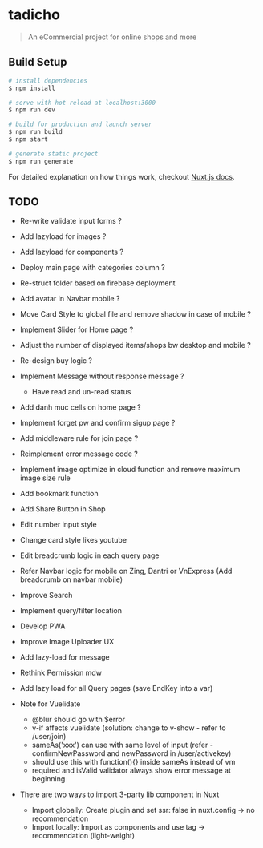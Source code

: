# tadicho

> An eCommercial project for online shops and more

## Build Setup

``` bash
# install dependencies
$ npm install

# serve with hot reload at localhost:3000
$ npm run dev

# build for production and launch server
$ npm run build
$ npm start

# generate static project
$ npm run generate
```

For detailed explanation on how things work, checkout [Nuxt.js docs](https://nuxtjs.org).

## TODO

* Re-write validate input forms ?
* Add lazyload for images ?
* Add lazyload for components ?
* Deploy main page with categories column ?
* Re-struct folder based on firebase deployment
* Add avatar in Navbar mobile ?
* Move Card Style to global file and remove shadow in case of mobile ?
* Implement Slider for Home page ?
* Adjust the number of displayed items/shops bw desktop and mobile ?
* Re-design buy logic ?
* Implement Message without response message ?
  * Have read and un-read status
* Add danh muc cells on home page ?
* Implement forget pw and confirm sigup page ?
* Add middleware rule for join page ?
* Reimplement error message code ?

* Implement image optimize in cloud function and remove maximum image size rule
* Add bookmark function
* Add Share Button in Shop
* Edit number input style
* Change card style likes youtube
* Edit breadcrumb logic in each query page
* Refer Navbar logic for mobile on Zing, Dantri or VnExpress (Add breadcrumb on navbar mobile)
* Improve Search
* Implement query/filter location
* Develop PWA
* Improve Image Uploader UX
* Add lazy-load for message
* Rethink Permission mdw
* Add lazy load for all Query pages (save EndKey into a var)

* Note for Vuelidate
  * @blur should go with $error
  * v-if affects vuelidate (solution: change to v-show - refer to /user/join)
  * sameAs('xxx') can use with same level of input (refer - confirmNewPassword and newPassword in /user/activekey)
  * should use this with function(){} inside sameAs instead of vm
  * required and isValid validator always show error message at beginning

* There are two ways to import 3-party lib component in Nuxt
  * Import globally: Create plugin and set ssr: false in nuxt.config -> no recommendation
  * Import locally: Import as components and use <no-ssr/> tag -> recommendation (light-weight)